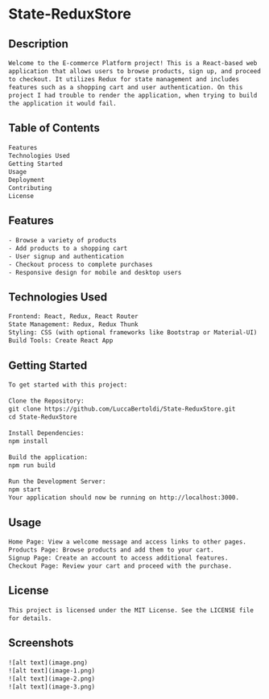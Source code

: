 # State-ReduxStore

## Description
    Welcome to the E-commerce Platform project! This is a React-based web application that allows users to browse products, sign up, and proceed to checkout. It utilizes Redux for state management and includes features such as a shopping cart and user authentication. On this project I had trouble to render the application, when trying to build the application it would fail. 

## Table of Contents
    Features
    Technologies Used
    Getting Started
    Usage
    Deployment
    Contributing
    License
## Features
    - Browse a variety of products
    - Add products to a shopping cart
    - User signup and authentication
    - Checkout process to complete purchases
    - Responsive design for mobile and desktop users
## Technologies Used
    Frontend: React, Redux, React Router
    State Management: Redux, Redux Thunk
    Styling: CSS (with optional frameworks like Bootstrap or Material-UI)
    Build Tools: Create React App
## Getting Started
    To get started with this project:

    Clone the Repository:
    git clone https://github.com/LuccaBertoldi/State-ReduxStore.git
    cd State-ReduxStore

    Install Dependencies:
    npm install

    Build the application: 
    npm run build

    Run the Development Server:
    npm start
    Your application should now be running on http://localhost:3000.

## Usage
    Home Page: View a welcome message and access links to other pages.
    Products Page: Browse products and add them to your cart.
    Signup Page: Create an account to access additional features.
    Checkout Page: Review your cart and proceed with the purchase.

## License
    This project is licensed under the MIT License. See the LICENSE file for details.

## Screenshots
    ![alt text](image.png)
    ![alt text](image-1.png)
    ![alt text](image-2.png)
    ![alt text](image-3.png)